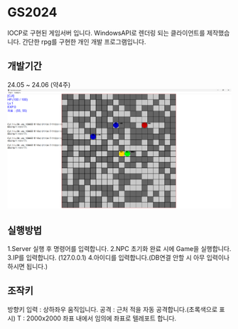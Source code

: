 # GS2024
IOCP로 구현된 게임서버 입니다.
WindowsAPI로 렌더링 되는 클라이언트를 제작했습니다.
간단한 rpg를 구현한 개인 개발 프로그램입니다.

## 개발기간
24.05 ~ 24.06 (약4주)
![image](https://github.com/CJI2019/GS2024/blob/master/image/game.png)
## 실행방법
1.Server 실행 후 명령어를 입력합니다.
2.NPC 초기화 완료 시에 Game을 실행합니다.
3.IP를 입력합니다. (127.0.0.1)
4.아이디를 입력합니다.(DB연결 안할 시 아무 입력이나 하시면 됩니다.)

## 조작키
방향키 입력 : 상하좌우 움직입니다.
공격 :  근처 적을 자동 공격합니다.(초록색으로 표시)
T : 2000x2000 좌표 내에서 임의에 좌표로 텔레포트 합니다.
